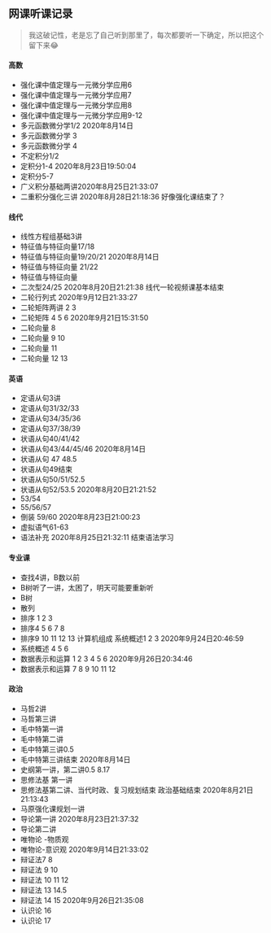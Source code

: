 ## 网课听课记录

> 我这破记性，老是忘了自己听到那里了，每次都要听一下确定，所以把这个留下来:joy:

#### 高数

- 强化课中值定理与一元微分学应用6
- 强化课中值定理与一元微分学应用7
- 强化课中值定理与一元微分学应用8
- 强化课中值定理与一元微分学应用9-12
- 多元函数微分学1/2   2020年8月14日
- 多元函数微分学 3
- 多元函数微分学 4
- 不定积分1/2
- 定积分1-4 2020年8月23日19:50:04
- 定积分5-7
- 广义积分基础两讲2020年8月25日21:33:07
- 二重积分强化三讲 2020年8月28日21:18:36 好像强化课结束了？

#### 线代

- 线性方程组基础3讲
- 特征值与特征向量17/18
- 特征值与特征向量19/20/21   2020年8月14日
- 特征值与特征向量 21/22
- 特征值与特征向量
- 二次型24/25 2020年8月20日21:21:38 线代一轮视频课基本结束
- 二轮行列式 2020年9月12日21:33:27
- 二轮矩阵两讲 2 3
- 二轮矩阵 4 5 6   2020年9月21日15:31:50
- 二轮向量 8 
- 二轮向量 9 10 
- 二轮向量 11
- 二轮向量 12 13

#### 英语

- 定语从句3讲
- 定语从句31/32/33
- 定语从句34/35/36
- 定语从句37/38/39
- 状语从句40/41/42 
- 状语从句43/44/45/46  2020年8月14日
- 状语从句 47 48.5
- 状语从句49结束
- 状语从句50/51/52.5
- 状语从句52/53.5 2020年8月20日21:21:52
- 53/54
- 55/56/57
- 倒装 59/60 2020年8月23日21:00:23
- 虚拟语气61-63
- 语法补充 2020年8月25日21:32:11 结束语法学习

#### 专业课

- 查找4讲，B数以前
- B树听了一讲，太困了，明天可能要重新听
- B树
- 散列
- 排序 1 2 3
- 排序4 5 6 7 8
- 排序9 10 11 12 13 计算机组成 系统概述1 2 3   2020年9月24日20:46:59
- 系统概述 4 5 6
- 数据表示和运算 1 2 3 4 5 6 2020年9月26日20:34:46
- 数据表示和运算 7 8 9 10 11 12

#### 政治

- 马哲2讲
- 马哲第三讲
- 毛中特第一讲
- 毛中特第二讲
- 毛中特第三讲0.5
- 毛中特第三讲结束   2020年8月14日
- 史纲第一讲，第二讲0.5  8.17
- 思修法基 第一讲
- 思修法基第二讲、当代时政、复习规划结束 政治基础结束 2020年8月21日21:13:43
- 马原强化课规划一讲
- 导论第一讲 2020年8月23日21:37:32
- 导论第二讲
- 唯物论 -物质观
- 唯物论-意识观 2020年9月14日21:33:02
- 辩证法7 8 
- 辩证法 9 10
- 辩证法 10 11 12
- 辩证法 13 14.5
- 辩证法 14 15 2020年9月26日21:35:08
- 认识论 16
- 认识论 17
